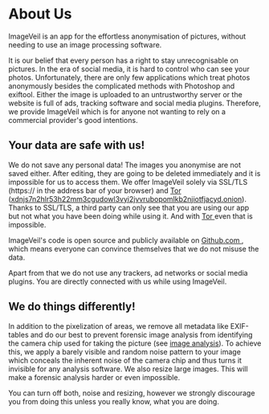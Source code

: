 # About Us
ImageVeil is an app for the effortless anonymisation of pictures, without needing to use an image processing software. 

It is our belief that every person has a right to stay unrecognisable on pictures. In the era of social media, it is hard to control who can see your photos. Unfortunately, there are only few applications which treat photos anonymously  besides the complicated methods with Photoshop and exiftool. Either the image is uploaded to an untrustworthy server or the website is full of ads, tracking software and social media plugins. Therefore, we provide ImageVeil which is for anyone not wanting to rely on a commercial provider's good intentions.

## Your data are safe with us!
We do not save any personal data! The images you anonymise are not saved either. After editing, they are going to be deleted immediately and it is impossible for us to access them. We offer ImageVeil solely via SSL/TLS (https:// in the address bar of your browser) and [Tor <i class="fas fa-external-link-alt"></i>](https://www.torproject.org) ([xdnjs7n2hlr53h22mm3cgudowl3vyi2jvvrubopomlkb2njiotfjacyd.onion](http://xdnjs7n2hlr53h22mm3cgudowl3vyi2jvvrubopomlkb2njiotfjacyd.onion)). Thanks to SSL/TLS, a third party can only see that you are using our app but not what you have been doing while using it. And with [Tor <i class="fas fa-external-link-alt"></i>](https://www.torproject.org) even that is impossible.

ImageVeil's code is open source and publicly available on [Github.com <i class="fab fa-github"></i>](https://github.com/zoku/image-veil), which means everyone can convince themselves that we do not misuse the data.

Apart from that we do not use any trackers, ad networks or social media plugins. You are directly connected with us while using ImageVeil.

## We do things differently!
In addition to the pixelization of areas, we remove all metadata like EXIF-tables and do our best to prevent forensic image analysis from identifying the camera chip used for taking the picture (see [image analysis](image-analysis)). To achieve this, we apply a barely visible and random noise pattern to your image which conceals the inherent noise of the camera chip and thus turns it invisible for any analysis software. We also resize large images. This will make a forensic analysis harder or even impossible.

You can turn off both, noise and resizing, however we strongly discourage you from doing this unless you really know, what you are doing.